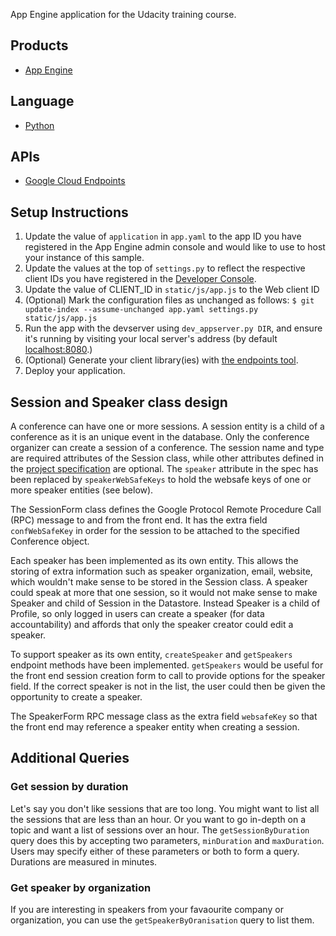 App Engine application for the Udacity training course.

## Products
- [App Engine][1]

## Language
- [Python][2]

## APIs
- [Google Cloud Endpoints][3]

## Setup Instructions
1. Update the value of `application` in `app.yaml` to the app ID you
   have registered in the App Engine admin console and would like to use to host
   your instance of this sample.
1. Update the values at the top of `settings.py` to
   reflect the respective client IDs you have registered in the
   [Developer Console][4].
1. Update the value of CLIENT_ID in `static/js/app.js` to the Web client ID
1. (Optional) Mark the configuration files as unchanged as follows:
   `$ git update-index --assume-unchanged app.yaml settings.py static/js/app.js`
1. Run the app with the devserver using `dev_appserver.py DIR`, and ensure it's running by visiting your local server's address (by default [localhost:8080][5].)
1. (Optional) Generate your client library(ies) with [the endpoints tool][6].
1. Deploy your application.

## Session and Speaker class design
A conference can have one or more sessions. A session entity is a child of
a conference as it is an unique event in the database. Only the conference
organizer can create a session of a conference. The session name and type are
required attributes of the Session class, while other attributes defined in the
[project specification][7] are optional. The `speaker` attribute in the spec has
been replaced by `speakerWebSafeKeys` to hold the websafe keys of one or more
speaker entities (see below).

The SessionForm class defines the Google Protocol Remote Procedure Call (RPC)
message to and from the front end. It has the extra field `confWebSafeKey` in order
for the session to be attached to the specified Conference object.

Each speaker has been implemented as its own entity. This allows the storing of
extra information such as speaker organization, email, website, which wouldn't make sense
to be stored in the Session class. A speaker could speak at more that one session,
so it would not make sense to make Speaker and child of Session in the Datastore.
Instead Speaker is a child of Profile, so only logged in users can create a speaker
(for data accountability) and affords that only the speaker creator could edit a
speaker.

To support speaker as its own entity, `createSpeaker` and `getSpeakers` endpoint
methods have been implemented. `getSpeakers` would be useful for the front end
session creation form to call to provide options for the speaker field. If the
correct speaker is not in the list, the user could then be given the opportunity
to create a speaker.

The SpeakerForm RPC message class as the extra field `websafeKey` so that the
front end may reference a speaker entity when creating a session.

## Additional Queries
### Get session by duration
Let's say you don't like sessions that are too long. You might want to list all
the sessions that are less than an hour. Or you want to go in-depth on a topic
and want a list of sessions over an hour. The `getSessionByDuration` query does
this by accepting two parameters, `minDuration` and `maxDuration`. Users may specify
either of these parameters or both to form a query. Durations are
measured in minutes.

### Get speaker by organization
If you are interesting in speakers from your favaourite company or organization, you
can use the `getSpeakerByOranisation` query to list them.


[1]: https://developers.google.com/appengine
[2]: http://python.org
[3]: https://developers.google.com/appengine/docs/python/endpoints/
[4]: https://console.developers.google.com/
[5]: https://localhost:8080/
[6]: https://developers.google.com/appengine/docs/python/endpoints/endpoints_tool
[7]: https://docs.google.com/document/d/1H9anIDV4QCPttiQEwpGe6MnMBx92XCOlz0B4ciD7lOs/pub
